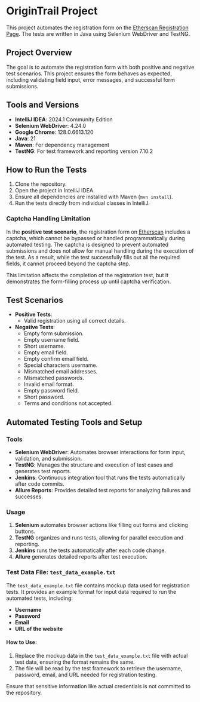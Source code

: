 # OriginTrail Project

This project automates the registration form on the [Etherscan Registration Page](https://etherscan.io/register). The tests are written in Java using Selenium WebDriver and TestNG.

## Project Overview
The goal is to automate the registration form with both positive and negative test scenarios. This project ensures the form behaves as expected, including validating field input, error messages, and successful form submissions.

## Tools and Versions
- **IntelliJ IDEA**: 2024.1 Community Edition
- **Selenium WebDriver**: 4.24.0
- **Google Chrome**: 128.0.6613.120
- **Java**: 21
- **Maven**: For dependency management
- **TestNG**: For test framework and reporting version 7.10.2

## How to Run the Tests
1. Clone the repository.
2. Open the project in IntelliJ IDEA.
3. Ensure all dependencies are installed with Maven (`mvn install`).
4. Run the tests directly from individual classes in IntelliJ.

### Captcha Handling Limitation

In the **positive test scenario**, the registration form on [Etherscan](https://etherscan.io/register) includes a captcha, which cannot be bypassed or handled programmatically during automated testing. The captcha is designed to prevent automated submissions and does not allow for manual handling during the execution of the test. As a result, while the test successfully fills out all the required fields, it cannot proceed beyond the captcha step.

This limitation affects the completion of the registration test, but it demonstrates the form-filling process up until captcha verification.


## Test Scenarios
- **Positive Tests**: 
   - Valid registration using all correct details.
- **Negative Tests**:
  - Empty form submission.
  - Empty username field.
  - Short username.
  - Empty email field.
  - Empty confirm email field.
  - Special characters username.
  - Mismatched email addresses.
  - Mismatched passwords.
  - Invalid email format.
  - Empty password field.
  - Short password.
  - Terms and conditions not accepted.

  
## Automated Testing Tools and Setup

### Tools
- **Selenium WebDriver**: Automates browser interactions for form input, validation, and submission.
- **TestNG**: Manages the structure and execution of test cases and generates test reports.
- **Jenkins**: Continuous integration tool that runs the tests automatically after code commits.
- **Allure Reports**: Provides detailed test reports for analyzing failures and successes.

### Usage
1. **Selenium** automates browser actions like filling out forms and clicking buttons.
2. **TestNG** organizes and runs tests, allowing for parallel execution and reporting.
3. **Jenkins** runs the tests automatically after each code change.
4. **Allure** generates detailed reports after test execution.

### Test Data File: `test_data_example.txt`

The `test_data_example.txt` file contains mockup data used for registration tests. It provides an example format for input data required to run the automated tests, including:

- **Username**
- **Password**
- **Email**
- **URL of the website**

#### How to Use:
1. Replace the mockup data in the `test_data_example.txt` file with actual test data, ensuring the format remains the same.
2. The file will be read by the test framework to retrieve the username, password, email, and URL needed for registration testing.

Ensure that sensitive information like actual credentials is not committed to the repository.



